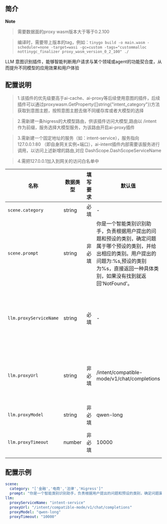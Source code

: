 ## 简介

**Note**

> 需要数据面的proxy wasm版本大于等于0.2.100

> 编译时，需要带上版本的tag，例如：`tinygo build -o main.wasm -scheduler=none -target=wasi -gc=custom -tags="custommalloc nottinygc_finalizer proxy_wasm_version_0_2_100" ./`

LLM 意图识别插件，能够智能判断用户请求与某个领域或agent的功能契合度，从而提升不同模型的应用效果和用户体验

## 配置说明
> 1.该插件的优先级要高于ai-cache、ai-proxy等后续使用意图的插件，后续插件可以通过proxywasm.GetProperty([]string{"intent_category"})方法获取到意图主题，按照意图主题去做不同缓存库或者大模型的选择

> 2.需新建一条higress的大模型路由，供该插件访问大模型,路由以 /intent 作为前缀，服务选择大模型服务，为该路由开启ai-proxy插件

> 3.需新建一个固定地址的服务（如：intent-service），服务指向127.0.0.1:80 （即自身网关实例+端口），ai-intent插件内部需要该服务进行调用，以访问上述新增的路由,对应 DashScope.DashScopeServiceName 

> 4.需把127.0.0.1加入到网关的访问白名单中

| 名称           |   数据类型        | 填写要求 | 默认值 | 描述                                                         |
| -------------- | --------------- | -------- | ------ | ------------------------------------------------------------ |
| `scene.category`         | string          | 必填     | -      | 预设场景类别 |
| `scene.prompt`         | string          | 非必填     | 你是一个智能类别识别助手，负责根据用户提出的问题和预设的类别，确定问题属于哪个预设的类别，并给出相应的类别。用户提出的问题为:%s,预设的类别为%s，直接返回一种具体类别，如果没有找到就返回'NotFound'。      | llm请求prompt模板 |
| `llm.proxyServiceName`         | string          | 必填     | -      | 新建的固定地址类型的服务，服务指向127.0.0.1:80 （即自身网关实例+端口），便于通过网关访问大模型 |
| `llm.proxyUrl`         | string          | 非必填     | /intent/compatible-mode/v1/chat/completions      | 新建一条higress的大模型路由，供该插件使用,默认路由以/intent作为前缀 |
| `llm.proxyModel`         | string          | 非必填     | qwen-long      | 大模型类型 |
| `llm.proxyTimeout`         | number          | 非必填     | 10000      | 调用大模型超时时间，单位ms，默认：10000ms |

## 配置示例

```yaml
scene:
  category: "['金融','电商','法律','Higress']"
  prompt: "你是一个智能类别识别助手，负责根据用户提出的问题和预设的类别，确定问题属于哪个预设的类别，并给出相应的类别。用户提出的问题为:%s,预设的类别为%s，直接返回一种具体类别，如果没有找到就返回'NotFound'。"
llm:
  proxyServiceName: "intent-service"
  proxyUrl: "/intent/compatible-mode/v1/chat/completions"
  proxyModel: "qwen-long"
  proxyTimeout: "10000"
```
